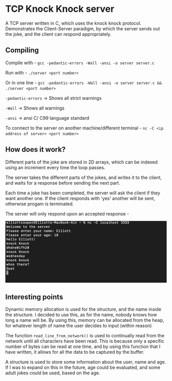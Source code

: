 # TCP Knock Knock server

A TCP server written in C, which uses the knock knock protocol. Demonstrates the Client-Server paradigm, by which the server sends out the joke, and the client can respond appropriately.

## Compiling

Compile with - `gcc -pedantic-errors -Wall -ansi -o server server.c`
  
Run with - `./server <port number>`

Or in one line -
`gcc -pedantic-errors -Wall -ansi -o server server.c && ./server <port number>`

`-pedantic-errors` -> Shows all strict warnings
  
`-Wall` -> Shows all warnings 
  
`-ansi` -> ansi C/ C99 language standard

To connect to the server on another machine/different terminal -
`nc -C <ip address of server> <port number>`

## How does it work?

Different parts of the joke are stored in 2D arrays, which can be indexed using an increment every time the loop passes.

The server takes the different parts of the jokes, and writes it to the client, and waits for a response before sending the next part.
  
Each time a joke has been completed, the server will ask the client if they want another one. If the client responds with 'yes' another will be sent, otherwise progam is terminated.
  
The server will only respond upon an accepted response -
  
![TCP server in action](screenshot.png)
  
## Interesting points

Dynamic memory allocation is used for the structure, and the name inside the structure. I decided to use this, as for the name, nobody knows how long a name will be. By using this, memory can be allocated from the heap, for whatever length of name the user decides to input (within reason)

The function `read_line_from_network()` is used to continually read from the network until all characters have been read. This is because only a specific number of bytes can be read at one time, and by using this function that I have written, it allows for all the data to be captured by the buffer.
  
 A structure is used to store some information about the user, name and age. If I was to expand on this in the future, age could be evaluated, and some adult jokes could be used, based on the age.
